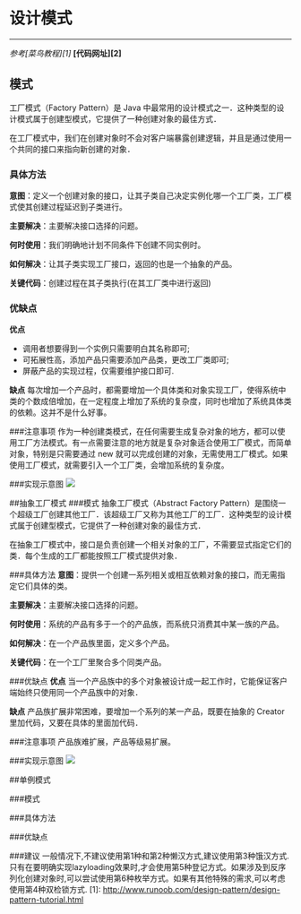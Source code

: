 # 设计模式
---

*参考[菜鸟教程][1]*
**[代码网址][2]**

## 模式
工厂模式（Factory Pattern）是 Java 中最常用的设计模式之一．这种类型的设计模式属于创建型模式，它提供了一种创建对象的最佳方式．

在工厂模式中，我们在创建对象时不会对客户端暴露创建逻辑，并且是通过使用一个共同的接口来指向新创建的对象．

### 具体方法
**意图**：定义一个创建对象的接口，让其子类自己决定实例化哪一个工厂类，工厂模式使其创建过程延迟到子类进行。

**主要解决**：主要解决接口选择的问题。

**何时使用**：我们明确地计划不同条件下创建不同实例时。

**如何解决**：让其子类实现工厂接口，返回的也是一个抽象的产品。

**关键代码**：创建过程在其子类执行(在其工厂类中进行返回)

### 优缺点
**优点**
+ 调用者想要得到一个实例只需要明白其名称即可;
+ 可拓展性高，添加产品只需要添加产品类，更改工厂类即可;
+ 屏蔽产品的实现过程，仅需要维护接口即可.

**缺点**
每次增加一个产品时，都需要增加一个具体类和对象实现工厂，使得系统中类的个数成倍增加，在一定程度上增加了系统的复杂度，同时也增加了系统具体类的依赖。这并不是什么好事。

###注意事项
作为一种创建类模式，在任何需要生成复杂对象的地方，都可以使用工厂方法模式。有一点需要注意的地方就是复杂对象适合使用工厂模式，而简单对象，特别是只需要通过 new 就可以完成创建的对象，无需使用工厂模式。如果使用工厂模式，就需要引入一个工厂类，会增加系统的复杂度。

###实现示意图
![](http://www.runoob.com/wp-content/uploads/2014/08/factory_pattern_uml_diagram.jpg)

##抽象工厂模式
###模式
抽象工厂模式（Abstract Factory Pattern）是围绕一个超级工厂创建其他工厂．该超级工厂又称为其他工厂的工厂．这种类型的设计模式属于创建型模式，它提供了一种创建对象的最佳方式．

在抽象工厂模式中，接口是负责创建一个相关对象的工厂，不需要显式指定它们的类．每个生成的工厂都能按照工厂模式提供对象．

###具体方法
**意图**：提供一个创建一系列相关或相互依赖对象的接口，而无需指定它们具体的类。

**主要解决**：主要解决接口选择的问题。

**何时使用**：系统的产品有多于一个的产品族，而系统只消费其中某一族的产品。

**如何解决**：在一个产品族里面，定义多个产品。

**关键代码**：在一个工厂里聚合多个同类产品。

###优缺点
**优点**
当一个产品族中的多个对象被设计成一起工作时，它能保证客户端始终只使用同一个产品族中的对象．

**缺点**
产品族扩展非常困难，要增加一个系列的某一产品，既要在抽象的 Creator 里加代码，又要在具体的里面加代码．

###注意事项
产品族难扩展，产品等级易扩展。

###实现示意图
![](http://www.runoob.com/wp-content/uploads/2014/08/abstractfactory_pattern_uml_diagram.jpg)

##单例模式

###模式

###具体方法

###优缺点

###建议
一般情况下,不建议使用第1种和第2种懒汉方式,建议使用第3种饿汉方式.只有在要明确实现lazyloading效果时,才会使用第5种登记方式。如果涉及到反序列化创建对象时,可以尝试使用第6种枚举方式。如果有其他特殊的需求,可以考虑使用第4种双检锁方式.
  [1]: http://www.runoob.com/design-pattern/design-pattern-tutorial.html
